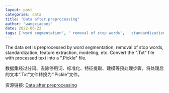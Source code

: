 ```yaml
---
layout: post
categories: data
title: "Data after preprocessing"
author: "wangxiaopei"
date: 2022-06-22
tags: ['word segmentation', ' removal of stop words', ' standardization', ' feature extraction', ' modeling', ' .Txt', ' .Pickle']
---
```


The data set is preprocessed by word segmentation, removal of stop words, standardization, feature extraction, modeling, etc. Convert the ".Txt" file with processed text into a ".Pickle" file.

数据集经过分词、去除停用词、标准化、特征提取、建模等预处理步骤。将处理后的文本“.Txt”文件转换为“.Pickle”文件。

资源链接: [Data after preprocessing](https://doi.org/10.57760/sciencedb.j00133.00017)

